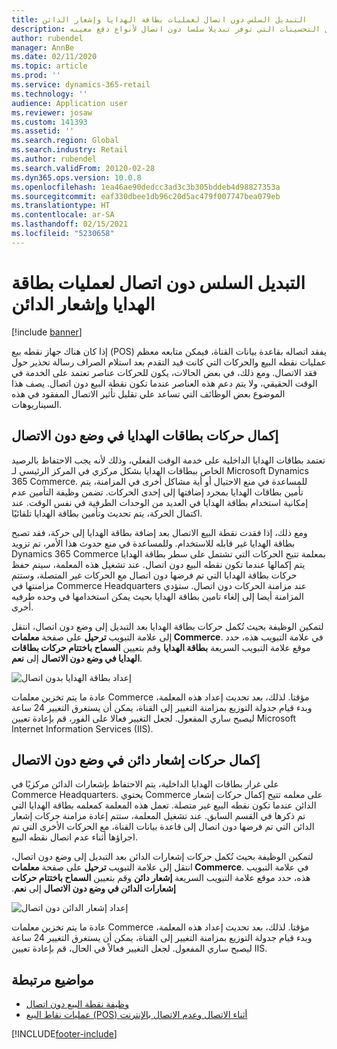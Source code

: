 ```yaml
---
title: التبديل السلس دون اتصال لعمليات بطاقة الهدايا وإشعار الدائن
description: يقدم هذا الموضوع نظرة عامه حول التحسينات التي توفر تبديلا سلسا دون اتصال لأنواع دفع معينه.
author: rubendel
manager: AnnBe
ms.date: 02/11/2020
ms.topic: article
ms.prod: ''
ms.service: dynamics-365-retail
ms.technology: ''
audience: Application user
ms.reviewer: josaw
ms.custom: 141393
ms.assetid: ''
ms.search.region: Global
ms.search.industry: Retail
ms.author: rubendel
ms.search.validFrom: 20120-02-28
ms.dyn365.ops.version: 10.0.8
ms.openlocfilehash: 1ea46ae90dedcc3ad3c3b305bddeb4d98827353a
ms.sourcegitcommit: eaf330dbee1db96c20d5ac479f007747bea079eb
ms.translationtype: HT
ms.contentlocale: ar-SA
ms.lasthandoff: 02/15/2021
ms.locfileid: "5230658"
---
```

# <a name="seamless-offline-switch-for-gift-card-and-credit-memo-operations"></a>التبديل السلس دون اتصال لعمليات بطاقة الهدايا وإشعار الدائن

[!include [banner](../includes/banner.md)]

إذا كان هناك جهاز نقطه بيع (POS) يفقد اتصاله بقاعدة بيانات القناة، فيمكن متابعه معظم عمليات نقطه البيع والحركات التي كانت قيد التقدم بعد استلام الصراف رسالة تحذير حول فقد الاتصال. ومع ذلك، في بعض الحالات، يكون للحركات عناصر تعتمد على الخدمة في الوقت الحقيقي، ولا يتم دعم هذه العناصر عندما تكون نقطة البيع دون اتصال. يصف هذا الموضوع بعض الوظائف التي تساعد علي تقليل تأثير الاتصال المفقود في هذه السيناريوهات.

## <a name="completing-gift-card-transactions-in-offline-mode"></a>إكمال حركات بطاقات الهدايا في وضع دون الاتصال

تعتمد بطاقات الهدايا الداخلية على خدمة الوقت الفعلي، وذلك لأنه يجب الاحتفاظ بالرصيد الخاص ببطاقات الهدايا بشكل مركزي في المركز الرئيسي لـ Microsoft Dynamics 365 Commerce. للمساعدة في منع الاحتيال أو أية مشاكل أخرى في المزامنة، يتم تأمين بطاقات الهدايا بمجرد إضافتها إلى إحدى الحركات. تضمن وظيفة التأمين عدم إمكانية استخدام بطاقة الهدايا في العديد من الوحدات الطرفية في نفس الوقت. عند اكتمال الحركة، يتم تحديث وتأمين بطاقة الهدايا تلقائيًا.

ومع ذلك، إذا فقدت نقطة البيع الاتصال بعد إضافة بطاقة الهدايا إلى حركة، فقد تصبح بطاقة الهدايا غير قابله للاستخدام. وللمساعدة في منع حدوث هذا الأمر، تم تزويد Dynamics 365 Commerce بمعلمة تتيح الحركات التي تشتمل على سطر بطاقة الهدايا يتم إكمالها عندما تكون نقطه البيع دون اتصال. عند تشغيل هذه المعلمة، سيتم حفظ حركات بطاقة الهدايا التي تم فرضها دون اتصال مع الحركات غير المتصلة، وستتم مزامنتها في Commerce Headquarters عند مزامنة الحركات دون اتصال. ستؤدي المزامنة أيضا إلى إلغاء تامين بطاقة الهدايا بحيث يمكن استخدامها في وحده طرفيه أخرى.

لتمكين الوظيفة بحيث تُكمل حركات بطاقة الهدايا بعد التبديل إلى وضع دون اتصال، انتقل إلى علامة التبويب **ترحيل** على صفحة **معلمات Commerce**. في علامة التبويب هذه، حدد موقع علامة التبويب السريعة **بطاقة الهدايا** وقم بتعيين **‏‫السماح باختتام حركات بطاقات الهدايا في وضع دون الاتصال‬** إلى **نعم**.

![إعداد بطاقة الهدايا بدون اتصال](../media/gift.png)

عادة ما يتم تخزين معلمات Commerce مؤقتا. لذلك، بعد تحديث إعداد هذه المعلمة، وبدء قيام جدولة التوزيع بمزامنة التغيير إلى القناة، يمكن أن يستغرق التغيير 24 ساعة ليصبح ساري المفعول. لجعل التغيير فعالا على الفور، قم بإعادة تعيين Microsoft Internet Information Services (IIS).

## <a name="completing-credit-memo-transactions-in-offline-mode"></a>إكمال حركات إشعار دائن في وضع دون الاتصال

على غرار بطاقات الهدايا الداخلية، يتم الاحتفاظ بإشعارات الدائن مركزيًا في Commerce Headquarters. يحتوي Commerce على معلمه تتيح إكمال حركات إشعار الدائن عندما تكون نقطه البيع غير متصلة. تعمل هذه المعلمة كمعلمه بطاقة الهدايا التي تم ذكرها في القسم السابق. عند تشغيل المعلمة، ستتم إعادة مزامنة حركات إشعار الدائن التي تم فرضها دون اتصال إلى قاعدة بيانات القناة، مع الحركات الأخرى التي تم اجراؤها أثناء عدم اتصال نقطه البيع.

لتمكين الوظيفة بحيث تُكمل حركات إشعارات الدائن بعد التبديل إلى وضع دون اتصال، انتقل إلى علامة التبويب **ترحيل** على صفحة **معلمات Commerce**. في علامة التبويب هذه، حدد موقع علامة التبويب السريعة **إشعار دائن** وقم بتعيين **‏‫‏‫السماح باختتام حركات إشعارات الدائن في وضع دون الاتصال‬** إلى **نعم**.

![إعداد إشعار الدائن دون اتصال](../media/creditmemo.png)

عادة ما يتم تخزين معلمات Commerce مؤقتا. لذلك، بعد تحديث إعداد هذه المعلمة، وبدء قيام جدولة التوزيع بمزامنة التغيير إلى القناة، يمكن أن يستغرق التغيير 24 ساعة ليصبح ساري المفعول. لجعل التغيير فعالاً في الحال، قم بإعادة تعيين IIS.

## <a name="related-topics"></a>مواضيع مرتبطة

- [وظيفة نقطة البيع دون اتصال](https://docs.microsoft.com/dynamics365/retail/pos-offline-functionality)
- [عمليات نقاط البيع (POS) أثناء الاتصال وعدم الاتصال بالإنترنت](https://docs.microsoft.com/dynamics365/retail/pos-operations)


[!INCLUDE[footer-include](../../includes/footer-banner.md)]